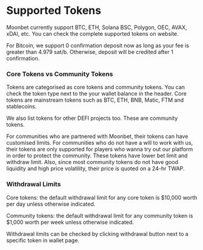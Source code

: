 # Supported Tokens

Moonbet currently support BTC, ETH, Solana BSC, Polygon, OEC, AVAX, xDAI, etc. You can check the complete supported tokens on website.&#x20;

For Bitcoin, we support 0 confirmation deposit now as long as your fee is greater than 4.979 sat/b. Otherwise, deposit will be credited after 1 confirmation.&#x20;

### Core Tokens vs Community Tokens

Tokens are categorised as core tokens and community tokens. You can check the token type next to the your wallet balance in the header. Core tokens are mainstream tokens such as BTC, ETH, BNB, Matic, FTM and stablecoins.&#x20;

We also list tokens for other DEFI projects too. These are community tokens.&#x20;

For communities who are partnered with Moonbet, their tokens can have customised limits. For communities who do not have a will to work with us, their tokens are only supported for players who wanna try out our platform in order to protect the community. These tokens have lower bet limit and withdraw limit. Also, since most community tokens do not have good liquidity and high price volatility, their price is quoted on a 24-hr TWAP.

### Withdrawal Limits

Core tokens: the default withdrawal limit for any core token is $10,000 worth per day unless otherwise indicated.

Community tokens: the default withdrawal limit for any community token is $1,000 worth per week unless otherwise indicated.

Withdrawal limits can be checked by clicking withdrawal button next to a specific token in wallet page.&#x20;
